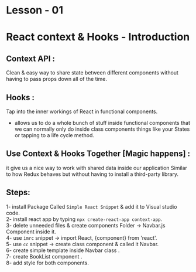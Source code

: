 # Lesson - 01 
 
# React context & Hooks - Introduction 

## Context API : 
Clean & easy way to share state between different components without having to pass props down all of the time. 

## Hooks : 
Tap into the inner workings of React in functional components.
- allows us to do a whole bunch of stuff inside functional components that we can normally only do inside class components 
things like your States or tapping to a life cycle method. 

## Use Context & Hooks Together  [Magic happens] :
it give us a nice way to work with shared data inside our application Similar to how Redux behaves but 
without having to install a third-party library.


## Steps:  
1- install Package Called `Simple React Snippet` & add it to Visual studio code.    
2- install react app by typing `npx create-react-app context-app`.      
3- delete unneeded files & create components Folder -> Navbar.js Component inside it.   
4- use `imrc` snippet -> import React, {component} from 'react'.  
5- use `cc` snippet -> create class component & called it Navbar.    
6- create simple template inside Navbar class .   
7- create BookList component .   
8- add style for both components.


